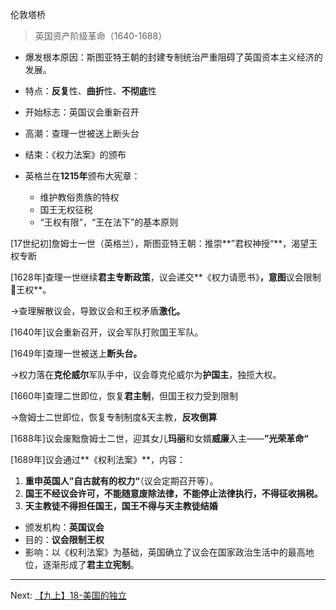 [](https://www.notion.so/5292002891624d9db84454ac7dcedd6d#fe98cb21b330451fb65cc14381d54113)

伦敦塔桥

> 英国资产阶级革命（1640-1688）

- 爆发根本原因：斯图亚特王朝的封建专制统治严重阻碍了英国资本主义经济的发展。
- 特点：**反复**性、**曲折**性、**不彻底**性
- 开始标志：英国议会重新召开
- 高潮：查理一世被送上断头台
- 结束：《权力法案》的颁布

- 英格兰在**1215年**颁布大宪章：
    - 维护教俗贵族的特权
    - 国王无权征税
    - “王权有限”，“王在法下”的基本原则

[17世纪初]詹姆士一世（英格兰），斯图亚特王朝：推崇**”君权神授“**，渴望王权专断

[1628年]查理一世继续**君主专断政策**，议会递交**《权力请愿书》**，意图**议会限制👑王权**。

→查理解散议会，导致议会和王权矛盾**激化。**

[1640年]议会重新召开，议会军队打败国王军队。

[1649年]查理一世被送上**断头台。**

→权力落在**克伦威尔**军队手中，议会尊克伦威尔为**护国主**，独揽大权。

[1660年]查理二世即位，恢复**君主制**，但国王权力受到限制

→詹姆士二世即位，恢复专制制度&天主教，**反攻倒算**

[1688年]议会废黜詹姆士二世，迎其女儿**玛丽**和女婿**威廉**入主——**”光荣革命“**

[1689年]议会通过**《权利法案》**，内容：

1. **重申英国人”自古就有的权力“**（议会定期召开等）。
2. **国王不经议会许可，不能随意废除法律，不能停止法律执行，不得征收捐税。**
3. **天主教徒不得担任国王，国王不得与天主教徒结婚**
- 颁发机构：**英国议会**
- 目的：**议会限制王权**
- 影响：以《权利法案》为基础，英国确立了议会在国家政治生活中的最高地位，逐渐形成了**君主立宪制**。

---

Next: [【九上】18-美国的独立](L18)